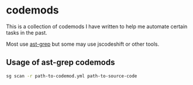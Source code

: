 # codemods

This is a collection of codemods I have written to help me automate certain
tasks in the past.

Most use [ast-grep](https://github.com/ast-grep/ast-grep) but some may use
jscodeshift or other tools.

## Usage of ast-grep codemods

```sh
sg scan -r path-to-codemod.yml path-to-source-code
```
